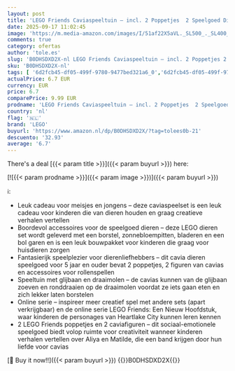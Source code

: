 ```yaml
---
layout: post
title: 'LEGO Friends Caviaspeeltuin – incl. 2 Poppetjes  2 Speelgoed Dieren Figuren en Veel Verzorgingsaccessoires – Creatief Verjaardagscadeau voor Meisjes van 6 Jaar en Ouder – 42640'
date: 2025-09-17 11:02:45
image: 'https://m.media-amazon.com/images/I/51af22X5aVL._SL500_._SL400_.jpg'
comments: true
category: ofertas
author: 'tole.es'
slug: 'B0DHSDXD2X-nl LEGO Friends Caviaspeeltuin – incl. 2 Poppetjes 2...'
sku: 'B0DHSDXD2X-nl'
tags: [ '6d2fcb45-df05-499f-9780-9477bed321a6_0','6d2fcb45-df05-499f-9780-9477bed321a6_501','Arborist Merchandising Root','Bouw- & constructiespeelgoed','Creatieve spellen','Educatief speelgoed','Self Service','Special Features Stores','Speelgoed & spellen','Speelgoedbouwsets','lego','🇳🇱', ]
actualPrice: 6.7 EUR
currency: EUR
price: 6.7
comparePrice: 9.99 EUR
prodname: 'LEGO Friends Caviaspeeltuin – incl. 2 Poppetjes  2 Speelgoed Dieren Figuren en Veel Verzorgingsaccessoires – Creatief Verjaardagscadeau voor Meisjes van 6 Jaar en Ouder – 42640'
country: 'nl'
flag: '🇳🇱'
brand: 'LEGO'
buyurl: 'https://www.amazon.nl/dp/B0DHSDXD2X/?tag=tolees0b-21'
descuento: '32.93'
average: '6.7'
---
```


There's a deal [{{< param title >}}]({{< param buyurl >}})  here:

[![{{< param prodname >}}]({{< param image >}})]({{< param buyurl >}})

ℹ️:

- Leuk cadeau voor meisjes en jongens – deze caviaspeelset is een leuk cadeau voor kinderen die van dieren houden en graag creatieve verhalen vertellen
- Boordevol accessoires voor de speelgoed dieren – deze LEGO dieren set wordt geleverd met een borstel, zonnebloempitten, bladeren en een bol garen en is een leuk bouwpakket voor kinderen die graag voor huisdieren zorgen
- Fantasierijk speelplezier voor dierenliefhebbers – dit cavia dieren speelgoed voor 5 jaar en ouder bevat 2 poppetjes, 2 figuren van cavias en accessoires voor rollenspellen
- Speeltuin met glijbaan en draaimolen – de cavias kunnen van de glijbaan zoeven en ronddraaien op de draaimolen voordat ze iets gaan eten en zich lekker laten borstelen
- Online serie – inspireer meer creatief spel met andere sets (apart verkrijgbaar) en de online serie LEGO Friends: Een Nieuw Hoofdstuk, waar kinderen de personages van Heartlake City kunnen leren kennen
- 2 LEGO Friends poppetjes en 2 caviafiguren – dit sociaal-emotionele speelgoed biedt volop ruimte voor creativiteit wanneer kinderen verhalen vertellen over Aliya en Matilde, die een band krijgen door hun liefde voor cavias

[🛒 Buy it now!!]({{< param buyurl >}})
{{<world>}}B0DHSDXD2X{{</world>}}
